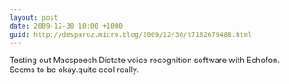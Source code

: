 ```yaml
---
layout: post
date: 2009-12-30 10:00 +1000
guid: http://desparoz.micro.blog/2009/12/30/t7182679488.html
---
```

Testing out  Macspeech Dictate voice recognition software with Echofon. Seems to be okay.quite cool really.
